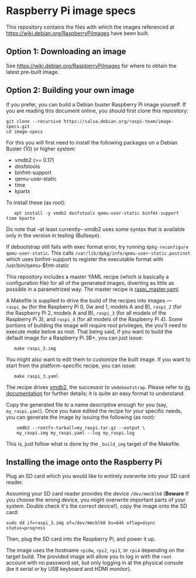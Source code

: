 # Raspberry Pi image specs

This repository contains the files with which the images referenced at
https://wiki.debian.org/RaspberryPiImages have been built.

## Option 1: Downloading an image

See https://wiki.debian.org/RaspberryPiImages for where to obtain the
latest pre-built image.

## Option 2: Building your own image

If you prefer, you can build a Debian buster Raspberry Pi image
yourself. If you are reading this document online, you should first
clone this repository:

```shell
git clone --recursive https://salsa.debian.org/raspi-team/image-specs.git
cd image-specs
```

For this you will first need to install the following packages on a
Debian Buster (10) or higher system:

* vmdb2 (>= 0.17)
* dosfstools
* binfmt-support
* qemu-user-static
* time
* kpartx

To install these (as root):
```shell
   apt install -y vmdb2 dosfstools qemu-user-static binfmt-support time kpartx
```

Do note that –at least currently– vmdb2 uses some syntax that is available
only in the version in testing (Bullseye).

If debootstrap still fails with exec format error, try
running `dpkg-reconfigure qemu-user-static`. This calls
`/var/lib/dpkg/info/qemu-user-static.postinst` which uses binfmt-support
to register the executable format with /usr/bin/qemu-$fmt-static

This repository includes a master YAML recipe (which is basically a
configuration file) for all of the generated images, diverting as
little as possible in a parametrized way. The master recipe is
[raspi_master.yaml](raspi_master.yaml).

A Makefile is supplied to drive the build of the recipes into images —
`raspi_0w` (for the Raspberry Pi 0, 0w and 1, models A and B),
`raspi_2` (for the Raspberry Pi 2, models A and B), `raspi_3`
(for all models of the Raspberry Pi 3), and `raspi_4` (for all
models of the Raspberry Pi 4). Some portions of building the image
will require root privileges, the you'll need to execute *make*
below as root. That being said, if you want to build the
default image for a Raspberry Pi 3B+, you can just issue:

```shell
   make raspi_3.img
```

You might also want to edit them to customize the built image. If you
want to start from the platform-specific recipe, you can issue:

```shell
   make raspi_3.yaml
```
The recipe drives [vmdb2](https://vmdb2.liw.fi/), the successor to
`vmdebootstrap`. Please refer to [its
documentation](https://vmdb2.liw.fi/documentation/) for further
details; it is quite an easy format to understand.

Copy the generated file to a name descriptive enough for you (say,
`my_raspi.yaml`). Once you have edited the recipe for your specific
needs, you can generate the image by issuing the following (as root):

```shell
    vmdb2 --rootfs-tarball=my_raspi.tar.gz --output \
	my_raspi.img my_raspi.yaml --log my_raspi.log
```

This is, just follow what is done by the `_build_img` target of the Makefile.

## Installing the image onto the Raspberry Pi

Plug an SD card which you would like to entirely overwrite into your SD card reader.

Assuming your SD card reader provides the device `/dev/mmcblk0`
(**Beware** If you choose the wrong device, you might overwrite
important parts of your system.  Double check it's the correct
device!), copy the image onto the SD card:

```shell
sudo dd if=raspi_3.img of=/dev/mmcblk0 bs=64k oflag=dsync status=progress
```

Then, plug the SD card into the Raspberry Pi, and power it up.

The image uses the hostname `rpi0w`, `rpi2`, `rpi3`, or `rpi4` depending on the
target build. The provided image will allow you to log in with the
`root` account with no password set, but only logging in at the
physical console (be it serial or by USB keyboard and HDMI monitor).
